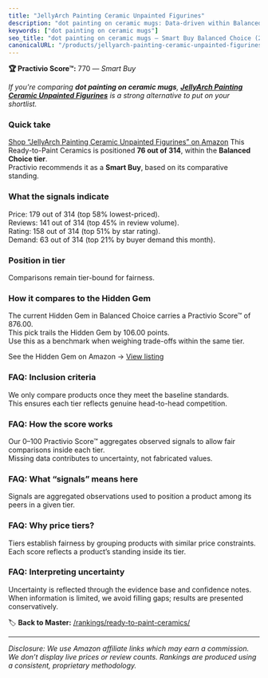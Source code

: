 ```yaml
---
title: "JellyArch Painting Ceramic Unpainted Figurines"
description: "dot painting on ceramic mugs: Data-driven within Balanced Choice ranking using the Practivio Score™. Positioned by quality, value, demand, findability, momentu…"
keywords: ["dot painting on ceramic mugs"]
seo_title: "dot painting on ceramic mugs — Smart Buy Balanced Choice (2025)"
canonicalURL: "/products/jellyarch-painting-ceramic-unpainted-figurines-B0DJ6S4CZW/"
---
```


**🏆 Practivio Score™:** 770 — _Smart Buy_


*If you're comparing **dot painting on ceramic mugs**, **[JellyArch Painting Ceramic Unpainted Figurines](https://www.amazon.com/dp/B0DJ6S4CZW?tag=practivio-20)** is a strong alternative to put on your shortlist.*
### Quick take
[Shop “JellyArch Painting Ceramic Unpainted Figurines” on Amazon](https://www.amazon.com/dp/B0DJ6S4CZW?tag=practivio-20)
This Ready-to-Paint Ceramics is positioned **76 out of 314**, within the **Balanced Choice tier**.  
Practivio recommends it as a **Smart Buy**, based on its comparative standing.

### What the signals indicate
Price: 179 out of 314 (top 58% lowest-priced).  
Reviews: 141 out of 314 (top 45% in review volume).  
Rating: 158 out of 314 (top 51% by star rating).  
Demand: 63 out of 314 (top 21% by buyer demand this month).

### Position in tier
Comparisons remain tier-bound for fairness.

### How it compares to the Hidden Gem
The current Hidden Gem in Balanced Choice carries a Practivio Score™ of 876.00.  
This pick trails the Hidden Gem by 106.00 points.  
Use this as a benchmark when weighing trade-offs within the same tier.  

See the Hidden Gem on Amazon → [View listing](https://www.amazon.com/dp/B0BN822KLT?tag=practivio-20)

### FAQ: Inclusion criteria
We only compare products once they meet the baseline standards.  
This ensures each tier reflects genuine head-to-head competition.

### FAQ: How the score works
Our 0–100 Practivio Score™ aggregates observed signals to allow fair comparisons inside each tier.  
Missing data contributes to uncertainty, not fabricated values.

### FAQ: What “signals” means here
Signals are aggregated observations used to position a product among its peers in a given tier.

### FAQ: Why price tiers?
Tiers establish fairness by grouping products with similar price constraints.  
Each score reflects a product’s standing inside its tier.

### FAQ: Interpreting uncertainty
Uncertainty is reflected through the evidence base and confidence notes.  
When information is limited, we avoid filling gaps; results are presented conservatively.


🏷️ **Back to Master:** [/rankings/ready-to-paint-ceramics/](/rankings/ready-to-paint-ceramics/)

---
_Disclosure: We use Amazon affiliate links which may earn a commission. We don’t display live prices or review counts. Rankings are produced using a consistent, proprietary methodology._
